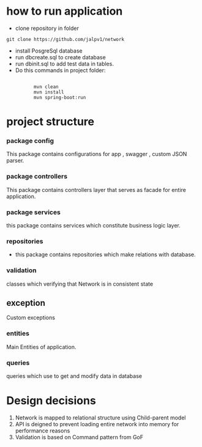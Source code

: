 # how to run application
* clone repository in folder
```
git clone https://github.com/jalpv1/network
```
* install PosgreSql database
* run dbcreate.sql to create database
* run dbinit.sql to add test data in tables.
* Do this commands in project folder:
```

          mvn clean
          mvn install
          mvn spring-boot:run
```

# project structure

### package config
This package contains configurations for app , swagger , custom JSON parser.
### package controllers
This package contains controllers layer that serves as facade  for entire application.
### package services
this package contains services which constitute
business logic layer.

### repositories
- this package contains repositories which make relations
with database.

### validation
 classes which verifying that Network is in consistent state  
## exception
 Custom exceptions
### entities
 Main Entities of application.
### queries
 queries which use to get and modify data in database

# Design decisions
1. Network is mapped to relational structure using Child-parent model
2. API is deigned to prevent loading entire network into memory for performance reasons
3. Validation is based on Command pattern from GoF
